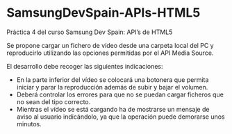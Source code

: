 # SamsungDevSpain-APIs-HTML5
Práctica 4 del curso Samsung Dev Spain: API’s de HTML5

Se propone cargar un fichero de vídeo desde una carpeta local del PC y reproducirlo utilizando las opciones permitidas por el API Media Source.

El desarrollo debe recoger las siguientes indicaciones:

- En la parte inferior del vídeo se colocará una botonera que permita iniciar y parar la reproducción además de subir y bajar el volumen.
- Deberá controlar los errores para que no se puedan cargar ficheros que no sean del tipo correcto.
- Mientras el vídeo se está cargando ha de mostrarse un mensaje de aviso al usuario indicándolo, ya que la operación puede demorarse unos minutos.
